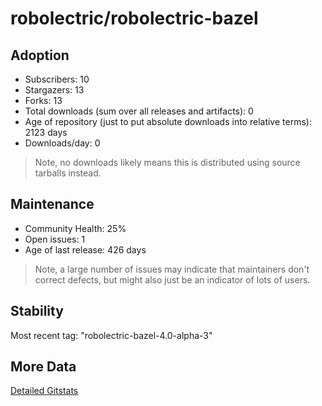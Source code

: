 # robolectric/robolectric-bazel

## Adoption

- Subscribers: 10
- Stargazers: 13
- Forks: 13
- Total downloads (sum over all releases and artifacts): 0
- Age of repository (just to put absolute downloads into relative terms): 2123 days
- Downloads/day: 0

> Note, no downloads likely means this is distributed using source tarballs instead.

## Maintenance

- Community Health: 25%
- Open issues: 1
- Age of last release: 426 days

> Note, a large number of issues may indicate that maintainers don't correct defects, but might also
> just be an indicator of lots of users.

## Stability

Most recent tag: "robolectric-bazel-4.0-alpha-3"

## More Data

[Detailed Gitstats](/bazel-catalog/gitstats/robolectric/robolectric-bazel)

